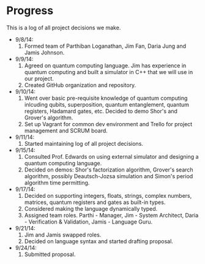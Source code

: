 Progress
========
This is a log of all project decisions we make.
- 9/8/14:
    1. Formed team of Parthiban Loganathan, Jim Fan, Daria Jung and Jamis Johnson.
- 9/9/14: 
    1. Agreed on quantum computing language. Jim has experience in quantum computing and built a simulator in C++ that we will use in our project.
    2. Created GitHub organization and repository.
- 9/10/14:
    1. Went over basic pre-requisite knowledge of quantum computing inlcuding qubits, superposition, quantum entanglement, quantum registers, Hadamard gates, etc. Decided to demo Shor's and Grover's algorithm.
    2. Set up Vagrant for common dev environment and Trello for project management and SCRUM board.
- 9/11/14:
    1. Started maintaining log of all project decisions.
- 9/15/14:
    1. Consulted Prof. Edwards on using external simulator and designing a quantum computing language.
    2. Decided on demos: Shor's factorization algorithm, Grover's search algorithm, possibly Deautsch-Jozsa simulation and Simon's period algorithm time permitting.
- 9/17/14:
    1. Decided on supporting integers, floats, strings, complex numbers, matrices, quantum registers and gates as built-in types.
    2. Considered making the language dynamically typed.
    3. Assigned team roles. Parthi - Manager, Jim - System Architect, Daria - Verification & Validation, Jamis - Language Guru.
- 9/21/14:
  1. Jim and Jamis swapped roles.
  2. Decided on language syntax and started drafting proposal.
- 9/24/14:
  1. Submitted proposal.
